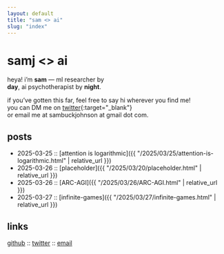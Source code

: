 ```yaml
---
layout: default
title: "sam <> ai"
slug: "index"
---
```


# samj <> ai

heya! i’m **sam** — ml researcher by  
<b onclick="document.getElementById('darkmode-toggle').click();">day</b>,  ai psychotherapist by <b onclick="document.getElementById('darkmode-toggle').click();">night</b>.

if you’ve gotten this far, feel free to say hi wherever you find me!  
you can DM me on [twitter](https://twitter.com/samlikesphysics){:target="_blank"}  
or email me at sambuckjohnson at gmail dot com.

## posts
- 2025-03-25 ::
  [attention is logarithmic]({{ "/2025/03/25/attention-is-logarithmic.html" | relative_url }})
- 2025-03-26 ::
[placeholder]({{ "/2025/03/20/placeholder.html" | relative_url }})
- 2025-03-26 ::
[ARC-AGI]({{ "/2025/03/26/ARC-AGI.html" | relative_url }})
- 2025-03-27 ::
[infinite-games]({{ "/2025/03/27/infinite-games.html" | relative_url }})

## links
[github](https://github.com/samj-ai) ::
[twitter](https://twitter.com/samlikesphysics) ::
[email](mailto:sambuckjohnson@gmail.com)